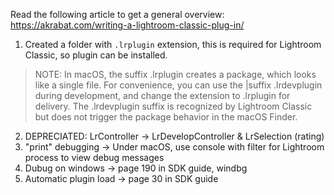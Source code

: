 Read the following article to get a general overview:
https://akrabat.com/writing-a-lightroom-classic-plug-in/

1. Created a folder with `.lrplugin` extension, this is required for Lightroom Classic, so plugin can be installed.

> NOTE: In macOS, the suffix .lrplugin creates a package, which looks like a single file. For convenience, you can use the |suffix .lrdevplugin during development, and change the extension to .lrplugin for delivery. The .lrdevplugin suffix is recognized by Lightroom Classic but does not trigger the package behavior in the macOS Finder.

2. DEPRECIATED: LrController -> LrDevelopController & LrSelection (rating)
3. "print" debugging -> Under macOS, use console with filter for Lightroom process to view debug messages
4. Dubug on windows -> page 190 in SDK guide, windbg
5. Automatic plugin load -> page 30 in SDK guide
